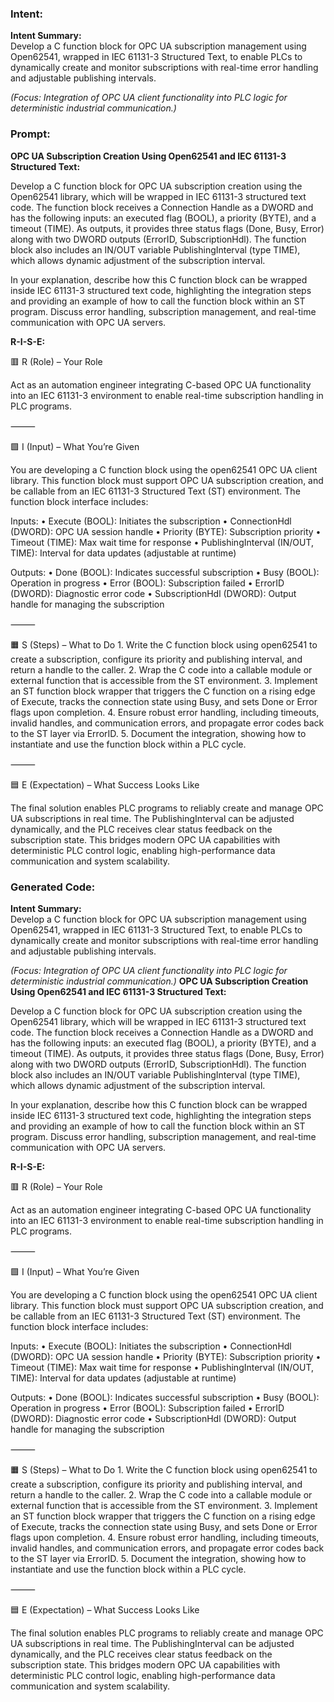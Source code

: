 ### Intent:
**Intent Summary:**  
Develop a C function block for OPC UA subscription management using Open62541, wrapped in IEC 61131-3 Structured Text, to enable PLCs to dynamically create and monitor subscriptions with real-time error handling and adjustable publishing intervals.  

*(Focus: Integration of OPC UA client functionality into PLC logic for deterministic industrial communication.)*

### Prompt:
**OPC UA Subscription Creation Using Open62541 and IEC 61131-3 Structured Text:**

Develop a C function block for OPC UA subscription creation using the Open62541 library, which will be wrapped in IEC 61131-3 structured text code. The function block receives a Connection Handle as a DWORD and has the following inputs: an executed flag (BOOL), a priority (BYTE), and a timeout (TIME). As outputs, it provides three status flags (Done, Busy, Error) along with two DWORD outputs (ErrorID, SubscriptionHdl). The function block also includes an IN/OUT variable PublishingInterval (type TIME), which allows dynamic adjustment of the subscription interval.

In your explanation, describe how this C function block can be wrapped inside IEC 61131-3 structured text code, highlighting the integration steps and providing an example of how to call the function block within an ST program. Discuss error handling, subscription management, and real-time communication with OPC UA servers.

**R-I-S-E:**

🟥 R (Role) – Your Role

Act as an automation engineer integrating C-based OPC UA functionality into an IEC 61131-3 environment to enable real-time subscription handling in PLC programs.

⸻

🟩 I (Input) – What You’re Given

You are developing a C function block using the open62541 OPC UA client library. This function block must support OPC UA subscription creation, and be callable from an IEC 61131-3 Structured Text (ST) environment. The function block interface includes:

Inputs:
	•	Execute (BOOL): Initiates the subscription
	•	ConnectionHdl (DWORD): OPC UA session handle
	•	Priority (BYTE): Subscription priority
	•	Timeout (TIME): Max wait time for response
	•	PublishingInterval (IN/OUT, TIME): Interval for data updates (adjustable at runtime)

Outputs:
	•	Done (BOOL): Indicates successful subscription
	•	Busy (BOOL): Operation in progress
	•	Error (BOOL): Subscription failed
	•	ErrorID (DWORD): Diagnostic error code
	•	SubscriptionHdl (DWORD): Output handle for managing the subscription

⸻

🟧 S (Steps) – What to Do
	1.	Write the C function block using open62541 to create a subscription, configure its priority and publishing interval, and return a handle to the caller.
	2.	Wrap the C code into a callable module or external function that is accessible from the ST environment.
	3.	Implement an ST function block wrapper that triggers the C function on a rising edge of Execute, tracks the connection state using Busy, and sets Done or Error flags upon completion.
	4.	Ensure robust error handling, including timeouts, invalid handles, and communication errors, and propagate error codes back to the ST layer via ErrorID.
	5.	Document the integration, showing how to instantiate and use the function block within a PLC cycle.

⸻

🟦 E (Expectation) – What Success Looks Like

The final solution enables PLC programs to reliably create and manage OPC UA subscriptions in real time. The PublishingInterval can be adjusted dynamically, and the PLC receives clear status feedback on the subscription state. This bridges modern OPC UA capabilities with deterministic PLC control logic, enabling high-performance data communication and system scalability.

### Generated Code:
**Intent Summary:**  
Develop a C function block for OPC UA subscription management using Open62541, wrapped in IEC 61131-3 Structured Text, to enable PLCs to dynamically create and monitor subscriptions with real-time error handling and adjustable publishing intervals.  

*(Focus: Integration of OPC UA client functionality into PLC logic for deterministic industrial communication.)*
**OPC UA Subscription Creation Using Open62541 and IEC 61131-3 Structured Text:**

Develop a C function block for OPC UA subscription creation using the Open62541 library, which will be wrapped in IEC 61131-3 structured text code. The function block receives a Connection Handle as a DWORD and has the following inputs: an executed flag (BOOL), a priority (BYTE), and a timeout (TIME). As outputs, it provides three status flags (Done, Busy, Error) along with two DWORD outputs (ErrorID, SubscriptionHdl). The function block also includes an IN/OUT variable PublishingInterval (type TIME), which allows dynamic adjustment of the subscription interval.

In your explanation, describe how this C function block can be wrapped inside IEC 61131-3 structured text code, highlighting the integration steps and providing an example of how to call the function block within an ST program. Discuss error handling, subscription management, and real-time communication with OPC UA servers.

**R-I-S-E:**

🟥 R (Role) – Your Role

Act as an automation engineer integrating C-based OPC UA functionality into an IEC 61131-3 environment to enable real-time subscription handling in PLC programs.

⸻

🟩 I (Input) – What You’re Given

You are developing a C function block using the open62541 OPC UA client library. This function block must support OPC UA subscription creation, and be callable from an IEC 61131-3 Structured Text (ST) environment. The function block interface includes:

Inputs:
	•	Execute (BOOL): Initiates the subscription
	•	ConnectionHdl (DWORD): OPC UA session handle
	•	Priority (BYTE): Subscription priority
	•	Timeout (TIME): Max wait time for response
	•	PublishingInterval (IN/OUT, TIME): Interval for data updates (adjustable at runtime)

Outputs:
	•	Done (BOOL): Indicates successful subscription
	•	Busy (BOOL): Operation in progress
	•	Error (BOOL): Subscription failed
	•	ErrorID (DWORD): Diagnostic error code
	•	SubscriptionHdl (DWORD): Output handle for managing the subscription

⸻

🟧 S (Steps) – What to Do
	1.	Write the C function block using open62541 to create a subscription, configure its priority and publishing interval, and return a handle to the caller.
	2.	Wrap the C code into a callable module or external function that is accessible from the ST environment.
	3.	Implement an ST function block wrapper that triggers the C function on a rising edge of Execute, tracks the connection state using Busy, and sets Done or Error flags upon completion.
	4.	Ensure robust error handling, including timeouts, invalid handles, and communication errors, and propagate error codes back to the ST layer via ErrorID.
	5.	Document the integration, showing how to instantiate and use the function block within a PLC cycle.

⸻

🟦 E (Expectation) – What Success Looks Like

The final solution enables PLC programs to reliably create and manage OPC UA subscriptions in real time. The PublishingInterval can be adjusted dynamically, and the PLC receives clear status feedback on the subscription state. This bridges modern OPC UA capabilities with deterministic PLC control logic, enabling high-performance data communication and system scalability.
